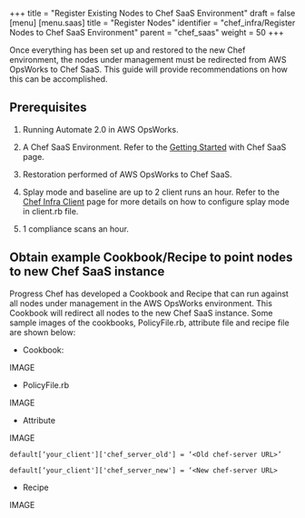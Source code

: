 +++
title = "Register Existing Nodes to Chef SaaS Environment"
draft = false
[menu]
  [menu.saas]
    title = "Register Nodes"
    identifier = "chef_infra/Register Nodes to Chef SaaS Environment"
    parent = "chef_saas"
    weight = 50
+++

Once everything has been set up and restored to the new Chef environment, the nodes under management must be redirected from AWS OpsWorks to Chef SaaS. This guide will provide recommendations on how this can be accomplished.

## Prerequisites

1. Running Automate 2.0 in AWS OpsWorks.

1. A Chef SaaS Environment. Refer to the [Getting Started](/get_started/) with Chef SaaS page.

1. Restoration performed of AWS OpsWorks to Chef SaaS.

1. Splay mode and baseline are up to 2 client runs an hour. Refer to the [Chef Infra Client](https://docs.chef.io/ctl_chef_client/) page for more details on how to configure splay mode in client.rb file.

1. 1 compliance scans an hour.

## Obtain example Cookbook/Recipe to point nodes to new Chef SaaS instance

Progress Chef has developed a Cookbook and Recipe that can run against all nodes under management in the AWS OpsWorks environment. This Cookbook will redirect all nodes to the new Chef SaaS instance. Some sample images of the cookbooks, PolicyFile.rb, attribute file and recipe file are shown below:

* Cookbook:

IMAGE

* PolicyFile.rb

IMAGE

* Attribute

IMAGE

`default[‘your_client']['chef_server_old'] = ‘<Old chef-server URL>’ `

`default[‘your_client']['chef_server_new'] = ‘<New chef-server URL>`

* Recipe

IMAGE
